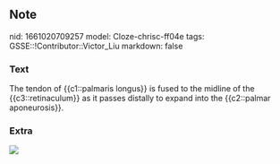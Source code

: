 ## Note
nid: 1661020709257
model: Cloze-chrisc-ff04e
tags: GSSE::!Contributor::Victor_Liu
markdown: false

### Text
<div>
  The tendon of {{c1::palmaris longus}} is fused to the midline of
  the {{c3::retinaculum}} as it passes distally to expand into the
  {{c2::palmar aponeurosis}}.
</div>

### Extra
<img src="paste-07684dd8d1e901c64dfcf37e7aae0fa052253b1b.jpg">
